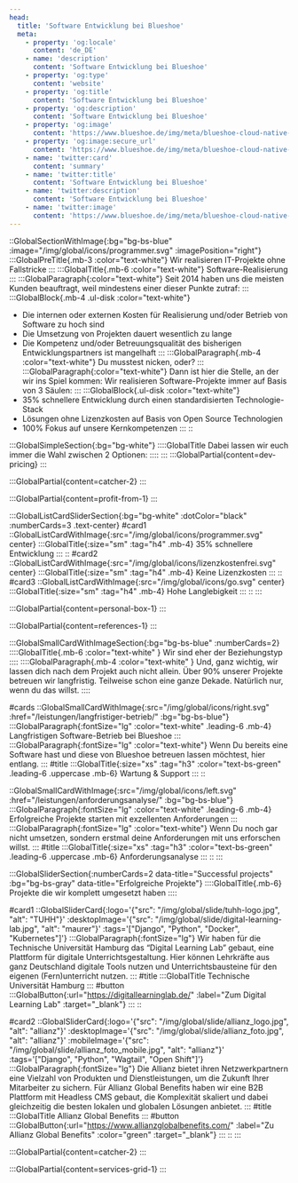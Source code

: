 ```yaml
---
head:
  title: 'Software Entwicklung bei Blueshoe'
  meta:
    - property: 'og:locale'
      content: 'de_DE'
    - name: 'description'
      content: 'Software Entwicklung bei Blueshoe'
    - property: 'og:type'
      content: 'website'
    - property: 'og:title'
      content: 'Software Entwicklung bei Blueshoe'
    - property: 'og:description'
      content: 'Software Entwicklung bei Blueshoe'
    - property: 'og:image'
      content: 'https://www.blueshoe.de/img/meta/blueshoe-cloud-native-devlopment.png'
    - property: 'og:image:secure_url'
      content: 'https://www.blueshoe.de/img/meta/blueshoe-cloud-native-devlopment.png'
    - name: 'twitter:card'
      content: 'summary'
    - name: 'twitter:title'
      content: 'Software Entwicklung bei Blueshoe'
    - name: 'twitter:description'
      content: 'Software Entwicklung bei Blueshoe'
    - name: 'twitter:image'
      content: 'https://www.blueshoe.de/img/meta/blueshoe-cloud-native-devlopment.png'
---
```


::GlobalSectionWithImage{:bg="bg-bs-blue" :image="/img/global/icons/programmer.svg" :imagePosition="right"}
:::GlobalPreTitle{.mb-3 :color="text-white"}
Wir realisieren IT-Projekte ohne Fallstricke
:::
:::GlobalTitle{.mb-6 :color="text-white"}
Software-Realisierung
:::
:::GlobalParagraph{:color="text-white"}
Seit 2014 haben uns die meisten Kunden beauftragt, weil mindestens einer dieser Punkte zutraf:
:::
:::GlobalBlock{.mb-4 .ul-disk :color="text-white"}
- Die internen oder externen Kosten für Realisierung und/oder Betrieb von Software zu hoch sind
- Die Umsetzung von Projekten dauert wesentlich zu lange
- Die Kompetenz und/oder Betreuungsqualität des bisherigen Entwicklungspartners ist mangelhaft
:::
:::GlobalParagraph{.mb-4 :color="text-white"}
Du musstest nicken, oder?
:::
:::GlobalParagraph{:color="text-white"}
Dann ist hier die Stelle, an der wir ins Spiel kommen: Wir realisieren Software-Projekte immer auf Basis von 3 Säulen:
:::
:::GlobalBlock{.ul-disk :color="text-white"}
- 35% schnellere Entwicklung durch einen standardisierten Technologie-Stack
- Lösungen ohne Lizenzkosten auf Basis von Open Source Technologien
- 100% Fokus auf unsere Kernkompetenzen
:::
::


<!--- Pricing --->
:::GlobalSimpleSection{:bg="bg-white"}
::::GlobalTitle
Dabei lassen wir euch immer die Wahl zwischen 2 Optionen:
::::
:::
:::GlobalPartial{content=dev-pricing}
:::

<!--- Call an expert --->
:::GlobalPartial{content=catcher-2}
:::

<!--- Profitiere von: --->
:::GlobalPartial{content=profit-from-1}
:::


<!--- Profitiere von: Boxen --->
:::GlobalListCardSliderSection{:bg="bg-white" :dotColor="black" :numberCards=3 .text-center}
#card1
::GlobalListCardWithImage{:src="/img/global/icons/programmer.svg" center}
:::GlobalTitle{:size="sm" :tag="h4" .mb-4}
35% schnellere Entwicklung
:::
::
#card2
::GlobalListCardWithImage{:src="/img/global/icons/lizenzkostenfrei.svg" center}
:::GlobalTitle{:size="sm" :tag="h4" .mb-4}
Keine Lizenzkosten
:::
::
#card3
::GlobalListCardWithImage{:src="/img/global/icons/go.svg" center}
:::GlobalTitle{:size="sm" :tag="h4" .mb-4}
Hohe Langlebigkeit
:::
::
:::

<!--- persönlicher Kontakt --->
:::GlobalPartial{content=personal-box-1}
:::

<!--- Referenzen --->
:::GlobalPartial{content=references-1}
:::

<!--- Wir sind eher der Beziehungstyp--->
:::GlobalSmallCardWithImageSection{:bg="bg-bs-blue" :numberCards=2}
::::GlobalTitle{.mb-6 :color="text-white" }
Wir sind eher der Beziehungstyp
::::
::::GlobalParagraph{.mb-4 :color="text-white" }
Und, ganz wichtig, wir lassen dich nach dem Projekt auch nicht allein. Über 90% unserer Projekte betreuen wir langfristig. Teilweise schon eine ganze Dekade. Natürlich nur, wenn du das willst.
::::

#cards
::GlobalSmallCardWithImage{:src="/img/global/icons/right.svg" :href="/leistungen/langfristiger-betrieb/" :bg="bg-bs-blue"}
:::GlobalParagraph{:fontSize="lg" :color="text-white" .leading-6 .mb-4}
Langfristigen Software-Betrieb bei Blueshoe
:::
:::GlobalParagraph{:fontSize="lg" :color="text-white"}
Wenn Du bereits eine Software hast und diese von Blueshoe betreuen lassen möchtest, hier entlang.
:::
#title
:::GlobalTitle{:size="xs" :tag="h3" :color="text-bs-green" .leading-6 .uppercase .mb-6}
Wartung & Support
:::
::

::GlobalSmallCardWithImage{:src="/img/global/icons/left.svg" :href="/leistungen/anforderungsanalyse/" :bg="bg-bs-blue"}
:::GlobalParagraph{:fontSize="lg" :color="text-white" .leading-6 .mb-4}
Erfolgreiche Projekte starten mit exzellenten Anforderungen
:::
:::GlobalParagraph{:fontSize="lg" :color="text-white"}
Wenn Du noch gar nicht umsetzen, sondern erstmal deine Anforderungen mit uns erforschen willst.
:::
#title
:::GlobalTitle{:size="xs" :tag="h3" :color="text-bs-green" .leading-6 .uppercase .mb-6}
Anforderungsanalyse
:::
::
:::


<!--- Projekte --->
:::GlobalSliderSection{:numberCards=2 data-title="Successful projects" :bg="bg-bs-gray" data-title="Erfolgreiche Projekte"}
::::GlobalTitle{.mb-6}
Projekte die wir komplett umgesetzt haben
::::

#card1
::GlobalSliderCard{:logo='{"src": "/img/global/slide/tuhh-logo.jpg", "alt": "TUHH"}' :desktopImage='{"src": "/img/global/slide/digital-learning-lab.jpg", "alt": "maurer"}' :tags='["Django", "Python", "Docker", "Kubernetes"]'}
:::GlobalParagraph{:fontSize="lg"}
Wir haben für die Technische Universität Hamburg das “Digital Learning Lab” gebaut, eine Plattform für digitale Unterrichtsgestaltung. Hier können Lehrkräfte aus ganz Deutschland digitale Tools nutzen und Unterrichtsbausteine für den eigenen (Fern)unterricht nutzen.
:::
#title
:::GlobalTitle
Technische Universität Hamburg
:::
#button
:::GlobalButton{:url="https://digitallearninglab.de/" :label="Zum Digital Learning Lab" :target="_blank"}
:::
::

#card2
::GlobalSliderCard{:logo='{"src": "/img/global/slide/allianz_logo.jpg", "alt": "allianz"}' :desktopImage='{"src": "/img/global/slide/allianz_foto.jpg", "alt": "allianz"}' :mobileImage='{"src": "/img/global/slide/allianz_foto_mobile.jpg", "alt": "allianz"}' :tags='["Django", "Python", "Wagtail", "Open Shift"]'}
:::GlobalParagraph{:fontSize="lg"}
Die Allianz bietet ihren Netzwerkpartnern eine Vielzahl von Produkten und Dienstleistungen, um die Zukunft Ihrer Mitarbeiter zu sichern. Für Allianz Global Benefits haben wir eine B2B Plattform mit Headless CMS gebaut, die Komplexität skaliert und dabei gleichzeitig die besten lokalen und globalen Lösungen anbietet.
:::
#title
:::GlobalTitle
Allianz Global Benefits
:::
#button
:::GlobalButton{:url="https://www.allianzglobalbenefits.com/" :label="Zu Allianz Global Benefits" :color="green" :target="_blank"}
:::
::
:::




<!--- Call an expert --->
:::GlobalPartial{content=catcher-2}
:::


<!--- Service Grid --->
:::GlobalPartial{content=services-grid-1}
:::